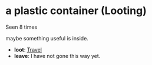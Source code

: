 # a plastic container (Looting)

Seen 8 times

maybe something useful is inside.

- **loot**: [Travel](Travel-travel.md)
- **leave**: I have not gone this way yet.
